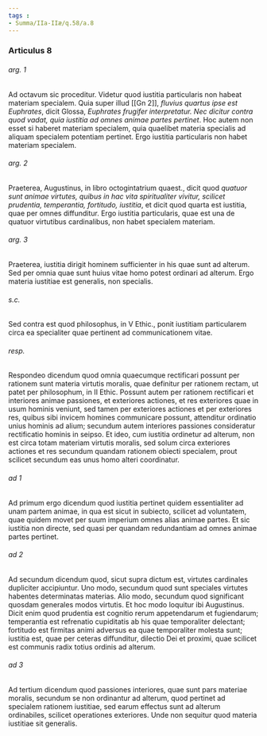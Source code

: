 ```yaml
---
tags : 
- Summa/IIa-IIæ/q.58/a.8
---
```


### Articulus 8

###### arg. 1
Ad octavum sic proceditur. Videtur quod iustitia particularis non habeat materiam specialem. Quia super illud [[Gn 2]], *fluvius quartus ipse est Euphrates*, dicit Glossa, *Euphrates frugifer interpretatur. Nec dicitur contra quod vadat, quia iustitia ad omnes animae partes pertinet*. Hoc autem non esset si haberet materiam specialem, quia quaelibet materia specialis ad aliquam specialem potentiam pertinet. Ergo iustitia particularis non habet materiam specialem.

###### arg. 2
Praeterea, Augustinus, in libro octogintatrium quaest., dicit quod *quatuor sunt animae virtutes, quibus in hac vita spiritualiter vivitur, scilicet prudentia, temperantia, fortitudo, iustitia*, et dicit quod quarta est iustitia, quae per omnes diffunditur. Ergo iustitia particularis, quae est una de quatuor virtutibus cardinalibus, non habet specialem materiam.

###### arg. 3
Praeterea, iustitia dirigit hominem sufficienter in his quae sunt ad alterum. Sed per omnia quae sunt huius vitae homo potest ordinari ad alterum. Ergo materia iustitiae est generalis, non specialis.

###### s.c.
Sed contra est quod philosophus, in V Ethic., ponit iustitiam particularem circa ea specialiter quae pertinent ad communicationem vitae.

###### resp.
Respondeo dicendum quod omnia quaecumque rectificari possunt per rationem sunt materia virtutis moralis, quae definitur per rationem rectam, ut patet per philosophum, in II Ethic. Possunt autem per rationem rectificari et interiores animae passiones, et exteriores actiones, et res exteriores quae in usum hominis veniunt, sed tamen per exteriores actiones et per exteriores res, quibus sibi invicem homines communicare possunt, attenditur ordinatio unius hominis ad alium; secundum autem interiores passiones consideratur rectificatio hominis in seipso. Et ideo, cum iustitia ordinetur ad alterum, non est circa totam materiam virtutis moralis, sed solum circa exteriores actiones et res secundum quandam rationem obiecti specialem, prout scilicet secundum eas unus homo alteri coordinatur.

###### ad 1
Ad primum ergo dicendum quod iustitia pertinet quidem essentialiter ad unam partem animae, in qua est sicut in subiecto, scilicet ad voluntatem, quae quidem movet per suum imperium omnes alias animae partes. Et sic iustitia non directe, sed quasi per quandam redundantiam ad omnes animae partes pertinet.

###### ad 2
Ad secundum dicendum quod, sicut supra dictum est, virtutes cardinales dupliciter accipiuntur. Uno modo, secundum quod sunt speciales virtutes habentes determinatas materias. Alio modo, secundum quod significant quosdam generales modos virtutis. Et hoc modo loquitur ibi Augustinus. Dicit enim quod prudentia est cognitio rerum appetendarum et fugiendarum; temperantia est refrenatio cupiditatis ab his quae temporaliter delectant; fortitudo est firmitas animi adversus ea quae temporaliter molesta sunt; iustitia est, quae per ceteras diffunditur, dilectio Dei et proximi, quae scilicet est communis radix totius ordinis ad alterum.

###### ad 3
Ad tertium dicendum quod passiones interiores, quae sunt pars materiae moralis, secundum se non ordinantur ad alterum, quod pertinet ad specialem rationem iustitiae, sed earum effectus sunt ad alterum ordinabiles, scilicet operationes exteriores. Unde non sequitur quod materia iustitiae sit generalis.

